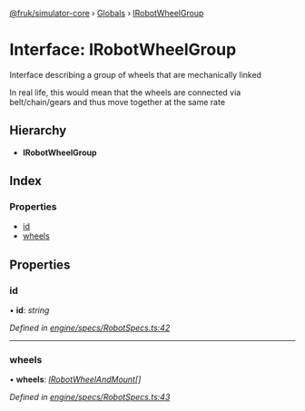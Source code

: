 [@fruk/simulator-core](../README.md) › [Globals](../globals.md) › [IRobotWheelGroup](irobotwheelgroup.md)

# Interface: IRobotWheelGroup

Interface describing a group of wheels that are mechanically linked

In real life, this would mean that the wheels are connected via belt/chain/gears
and thus move together at the same rate

## Hierarchy

* **IRobotWheelGroup**

## Index

### Properties

* [id](irobotwheelgroup.md#id)
* [wheels](irobotwheelgroup.md#wheels)

## Properties

###  id

• **id**: *string*

*Defined in [engine/specs/RobotSpecs.ts:42](https://github.com/FRUK-Simulator/SimulatorCore/blob/cdc4cfb/src/engine/specs/RobotSpecs.ts#L42)*

___

###  wheels

• **wheels**: *[IRobotWheelAndMount](irobotwheelandmount.md)[]*

*Defined in [engine/specs/RobotSpecs.ts:43](https://github.com/FRUK-Simulator/SimulatorCore/blob/cdc4cfb/src/engine/specs/RobotSpecs.ts#L43)*
